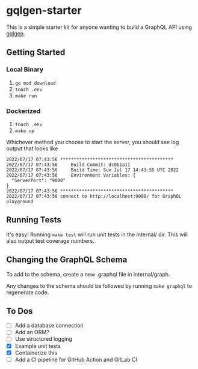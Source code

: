 # gqlgen-starter

This is a simple starter kit for anyone wanting to build a GraphQL API using [gqlgen](https://github.com/99designs/gqlgen).

## Getting Started

### Local Binary

1. `go mod download`
2. `touch .env`
3. `make run`

### Dockerized

1. `touch .env`
2. `make up`


Whichever method you choose to start the server, you should see log output that looks like

```
2022/07/17 07:43:56 ******************************************
2022/07/17 07:43:56     Build Commit: dc0b1a11
2022/07/17 07:43:56     Build Time: Sun Jul 17 14:43:55 UTC 2022
2022/07/17 07:43:56     Environment Variables: {
  "ServerPort": "9000"
}
2022/07/17 07:43:56 ******************************************
2022/07/17 07:43:56 connect to http://localhost:9000/ for GraphQL playground
```

## Running Tests

It's easy! Running `make test` will run unit tests in the internal/ dir. This will also output test coverage numbers.

## Changing the GraphQL Schema

To add to the schema, create a new .graphql file in internal/graph.

Any changes to the schema should be followed by running `make graphql` to regenerate code.

## To Dos
- [ ] Add a database connection
- [ ] Add an ORM?
- [ ] Use structured logging
- [x] Example unit tests
- [x] Containerize this
- [ ] Add a CI pipeline for GitHub Action and GitLab CI